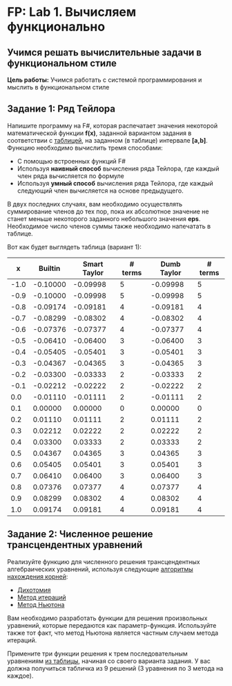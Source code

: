 # FP: Lab 1. Вычисляем функционально

## Учимся решать вычислительные задачи в функциональном стиле

**Цель работы:** Учимся работать с системой программирования и мыслить в функциональном стиле  

## Задание 1: Ряд Тейлора 

Напишите программу на F#, которая распечатает значения некоторой математической функции **f(x)**, заданной вариантом задания в соответствии с [таблицей](Lab1.pdf), на заданном (в таблице) интервале **[a,b]**. Функцию необходимо вычислить тремя способами:

 * С помощью встроенных функций F#
 * Используя **наивный способ** вычисления ряда Тейлора, где каждый член ряда вычисляется по формуле
 * Используя **умный способ** вычисления ряда Тейлора, где каждый следующий член вычисляется на основе предыдущего.

В двух последних случаях, вам необходимо осуществлять суммирование членов до тех пор, пока их абсолютное значение не станет меньше некоторого заданного небольшого значения **eps**. Необходимое число членов суммы также необходимо напечатать в таблице.

Вот как будет выглядеть таблица (вариант 1):

| x     | Builtin     | Smart Taylor | # terms | Dumb Taylor | # terms |
|-------|-------------|--------------|---------|-------------|---------|
|  -1.0 |    -0.10000 |     -0.09998 |       5 |    -0.09998 |       5 |
|  -0.9 |    -0.10000 |     -0.09998 |       5 |    -0.09998 |       5 |
|  -0.8 |    -0.09174 |     -0.09181 |       4 |    -0.09181 |       4 |
|  -0.7 |    -0.08299 |     -0.08302 |       4 |    -0.08302 |       4 |
|  -0.6 |    -0.07376 |     -0.07377 |       4 |    -0.07377 |       4 |
|  -0.5 |    -0.06410 |     -0.06400 |       3 |    -0.06400 |       3 |
|  -0.4 |    -0.05405 |     -0.05401 |       3 |    -0.05401 |       3 |
|  -0.3 |    -0.04367 |     -0.04365 |       3 |    -0.04365 |       3 |
|  -0.2 |    -0.03300 |     -0.03333 |       2 |    -0.03333 |       2 |
|  -0.1 |    -0.02212 |     -0.02222 |       2 |    -0.02222 |       2 |
|   0.0 |    -0.01110 |     -0.01111 |       2 |    -0.01111 |       2 |
|   0.1 |     0.00000 |      0.00000 |       0 |     0.00000 |       0 |
|   0.2 |     0.01110 |      0.01111 |       2 |     0.01111 |       2 |
|   0.3 |     0.02212 |      0.02222 |       2 |     0.02222 |       2 |
|   0.4 |     0.03300 |      0.03333 |       2 |     0.03333 |       2 |
|   0.5 |     0.04367 |      0.04365 |       3 |     0.04365 |       3 |
|   0.6 |     0.05405 |      0.05401 |       3 |     0.05401 |       3 |
|   0.7 |     0.06410 |      0.06400 |       3 |     0.06400 |       3 |
|   0.8 |     0.07376 |      0.07377 |       4 |     0.07377 |       4 |
|   0.9 |     0.08299 |      0.08302 |       4 |     0.08302 |       4 |
|   1.0 |     0.09174 |      0.09181 |       4 |     0.09181 |       4 |

## Задание 2: Численное решение трансцендентных уравнений

Реализуйте функцию для численного решения трансцендентных алгебраических уравнений, используя следующие [алгоритмы нахождения корней](https://en.wikipedia.org/wiki/Root-finding_algorithms): 

 * [Дихотомия](https://en.wikipedia.org/wiki/Bisection_method)
 * [Метод итераций](http://www.simumath.com/library/book.html?code=Alg_Equations_Iterations)
 * [Метод Ньютона](https://en.wikipedia.org/wiki/Newton%27s_method)

Вам необходимо разработать функции для решения произвольных уравнений, которые передаются как параметр-функция. Используйте также тот факт, что метод Ньютона является частным случаем метода итераций. 

Примените три функции решения к трем последовательным уравнениям [из таблицы](Lab1.pdf), начиная со своего варианта задания. У вас должна получиться табличка из 9 решений (3 уравнения по 3 метода на каждое).
